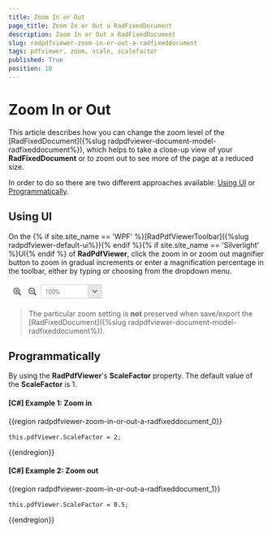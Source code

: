 ```yaml
---
title: Zoom In or Out
page_title: Zoom In or Out a RadFixedDocument
description: Zoom In or Out a RadFixedDocument
slug: radpdfviewer-zoom-in-or-out-a-radfixeddocument
tags: pdfviewer, zoom, scale, scalefactor
published: True
position: 10
---
```


# Zoom In or Out

This article describes how you can change the zoom level of the [RadFixedDocument]({%slug radpdfviewer-document-model-radfixeddocument%}), which helps to take a close-up view of your **RadFixedDocument** or to zoom out to see more of the page at a reduced size.

In order to do so there are two different approaches available: [Using UI](#using-ui) or [Programmatically](#programmatically).

## Using UI

On the {% if site.site_name == 'WPF' %}[RadPdfViewerToolbar]({%slug radpdfviewer-default-ui%}){% endif %}{% if site.site_name == 'Silverlight' %}UI{% endif %} of **RadPdfViewer**, click the zoom in or zoom out magnifier button to zoom in gradual increments or enter a magnification percentage in the toolbar, either by typing or choosing from the dropdown menu.

![Zoom scale](images/RadPdfViewer_HowTo_Zoom_In_Out_RadFixedDocument_01.png)

>The particular zoom setting is **not** preserved when save/export the [RadFixedDocument]({%slug radpdfviewer-document-model-radfixeddocument%}).

## Programmatically

By using the **RadPdfViewer**'s **ScaleFactor** property. The default value of the **ScaleFactor** is 1.

#### **[C#] Example 1: Zoom in**

{{region radpdfviewer-zoom-in-or-out-a-radfixeddocument_0}}

    this.pdfViewer.ScaleFactor = 2;
{{endregion}}

#### **[C#] Example 2: Zoom out**

{{region radpdfviewer-zoom-in-or-out-a-radfixeddocument_1}}

    this.pdfViewer.ScaleFactor = 0.5;
{{endregion}}
